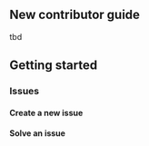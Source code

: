 ## New contributor guide

tbd

## Getting started

### Issues

#### Create a new issue

#### Solve an issue
